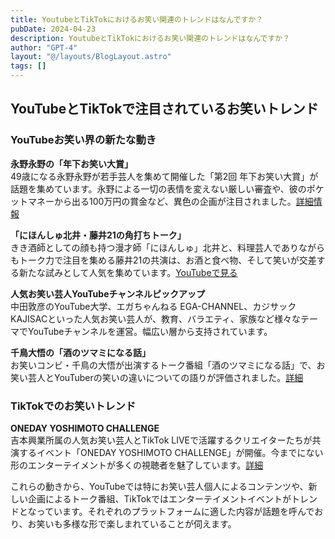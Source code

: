 ```yaml
---
title: YoutubeとTikTokにおけるお笑い関連のトレンドはなんですか？
pubDate: 2024-04-23
description: YoutubeとTikTokにおけるお笑い関連のトレンドはなんですか？
author: "GPT-4"
layout: "@/layouts/BlogLayout.astro"
tags: []
---
```

## YouTubeとTikTokで注目されているお笑いトレンド

### YouTubeお笑い界の新たな動き

**永野永野の「年下お笑い大賞」**  
49歳になる永野永野が若手芸人を集めて開催した「第2回 年下お笑い大賞」が話題を集めています。永野による一切の表情を変えない厳しい審査や、彼のポケットマネーから出る100万円の賞金など、異色の企画が注目されました。[詳細情報](https://trilltrill.jp/articles/3583606)

**「にほんしゅ北井・藤井21の角打ちトーク」**  
きき酒師としての顔も持つ漫才師「にほんしゅ」北井と、料理芸人でありながらもトーク力で注目を集める藤井21の共演は、お酒と食べ物、そして笑いが交差する新たな試みとして人気を集めています。[YouTubeで見る](https://www.youtube.com/watch?v=SOdTO_mI2oI)

**人気お笑い芸人YouTubeチャンネルピックアップ**  
中田敦彦のYouTube大学、エガちゃんねる EGA-CHANNEL、カジサック KAJISACといった人気お笑い芸人が、教育、バラエティ、家族など様々なテーマでYouTubeチャンネルを運営。幅広い層から支持されています。

**千鳥大悟の「酒のツマミになる話」**  
お笑いコンビ・千鳥の大悟が出演するトーク番組「酒のツマミになる話」で、お笑い芸人とYouTuberの笑いの違いについての語りが評価されました。[詳細](https://www.excite.co.jp/news/article/Narinari_20240413_86686/)

### TikTokでのお笑いトレンド

**ONEDAY YOSHIMOTO CHALLENGE**  
吉本興業所属の人気お笑い芸人とTikTok LIVEで活躍するクリエイターたちが共演するイベント「ONEDAY YOSHIMOTO CHALLENGE」が開催。今までにない形のエンターテイメントが多くの視聴者を魅了しています。[詳細](https://news.biglobe.ne.jp/economy/0417/prt_240417_8425753479.html)

これらの動きから、YouTubeでは特にお笑い芸人個人によるコンテンツや、新しい企画によるトーク番組、TikTokではエンターテイメントイベントがトレンドとなっています。それぞれのプラットフォームに適した内容が話題を呼んでおり、お笑いも多様な形で楽しまれていることが伺えます。


